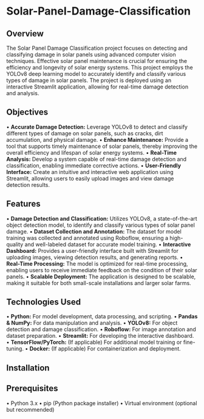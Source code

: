 # Solar-Panel-Damage-Classification
## Overview
The Solar Panel Damage Classification project focuses on detecting and classifying damage in solar panels using advanced computer vision techniques. Effective solar panel maintenance is crucial for ensuring the efficiency and longevity of solar energy systems. This project employs the YOLOv8 deep learning model to accurately identify and classify various types of damage in solar panels. The project is deployed using an interactive Streamlit application, allowing for real-time damage detection and analysis.

## Objectives
•	**Accurate Damage Detection:** Leverage YOLOv8 to detect and classify different types of damage on solar panels, such as cracks, dirt accumulation, and physical damage.
•	**Enhance Maintenance:** Provide a tool that supports timely maintenance of solar panels, thereby improving the overall efficiency and lifespan of solar energy systems.
•	**Real-Time Analysis:** Develop a system capable of real-time damage detection and classification, enabling immediate corrective actions.
•	**User-Friendly Interface:** Create an intuitive and interactive web application using Streamlit, allowing users to easily upload images and view damage detection results.

## Features
•	**Damage Detection and Classification:** Utilizes YOLOv8, a state-of-the-art object detection model, to identify and classify various types of solar panel damage.
•	**Dataset Collection and Annotation:** The dataset for model training was collected and annotated using Roboflow, ensuring a high-quality and well-labeled dataset for accurate model training.
•	**Interactive Dashboard:** Provides a user-friendly interface built with Streamlit for uploading images, viewing detection results, and generating reports.
•	**Real-Time Processing:** The model is optimized for real-time processing, enabling users to receive immediate feedback on the condition of their solar panels.
•	**Scalable Deployment:** The application is designed to be scalable, making it suitable for both small-scale installations and larger solar farms.

## Technologies Used
•	**Python:** For model development, data processing, and scripting.
•	**Pandas & NumPy:** For data manipulation and analysis.
•	**YOLOv8:** For object detection and damage classification.
•	**Roboflow:** For image annotation and dataset preparation.
•	**Streamlit:** For developing the interactive dashboard.
•	**TensorFlow/PyTorch:** (If applicable) For additional model training or fine-tuning.
•	**Docker:** (If applicable) For containerization and deployment.

## Installation
## Prerequisites
•	Python 3.x
•	pip (Python package installer)
•	Virtual environment (optional but recommended)

